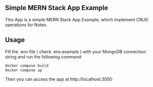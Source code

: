## Simple MERN Stack App Example

This App is a simple MERN Stack App Example, which implement CRUD operations for Notes.

## Usage

Fill the .env file ( check .env.example ) with your MongoDB connection string and run the following command:

```bash
docker compose build
docker compose up
```

Then you can access the app at http://localhost:3000